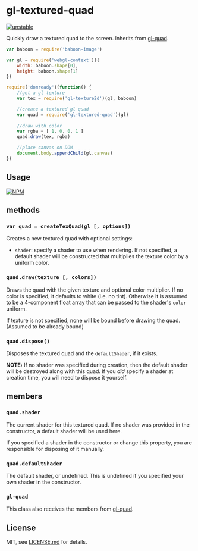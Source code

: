 # gl-textured-quad

[![unstable](http://badges.github.io/stability-badges/dist/unstable.svg)](http://github.com/badges/stability-badges)

Quickly draw a textured quad to the screen. Inherits from [gl-quad](https://www.npmjs.org/package/gl-quad).

```js
var baboon = require('baboon-image')

var gl = require('webgl-context')({
    width: baboon.shape[0],
    height: baboon.shape[1]
})

require('domready')(function() {
	//get a gl texture
    var tex = require('gl-texture2d')(gl, baboon)

    //create a textured gl quad
    var quad = require('gl-textured-quad')(gl)
    
    //draw with color
    var rgba = [ 1, 0, 0, 1 ]
    quad.draw(tex, rgba)

    //place canvas on DOM
    document.body.appendChild(gl.canvas)
})
```

## Usage

[![NPM](https://nodei.co/npm/gl-textured-quad.png)](https://nodei.co/npm/gl-textured-quad/)

## methods

### ```var quad = createTexQuad(gl [, options])```

Creates a new textured quad with optional settings:

- `shader`: specify a shader to use when rendering. If not specified, a default shader will be constructed that multiplies the texture color by a uniform color.

### ```quad.draw(texture [, colors])```

Draws the quad with the given texture and optional color multiplier. 
If no color is specified, it defaults to white (i.e. no tint). Otherwise it is assumed to be a 4-component float array that can be passed to the shader's `color` uniform.

If texture is not specified, none will be bound before drawing the quad. (Assumed to be already bound)


### ```quad.dispose()```

Disposes the textured quad and the `defaultShader`, if it exists.

**NOTE:** If no shader was specified during creation, then the default shader will be destroyed along with this quad. If you *did* specify a shader at creation time, you will need to dispose it yourself.

## members

### ```quad.shader```

The current shader for this textured quad. If no shader was provided in the constructor, a default shader will be used here. 

If you specified a shader in the constructor or change this property, you are responsible for disposing of it manually.

### ```quad.defaultShader```

The default shader, or undefined. This is undefined if you specified your own shader in the constructor. 

### ```gl-quad```

This class also receives the members from [gl-quad](https://www.npmjs.org/package/gl-quad).

## License

MIT, see [LICENSE.md](http://github.com/mattdesl/gl-textured-quad/blob/master/LICENSE.md) for details.
